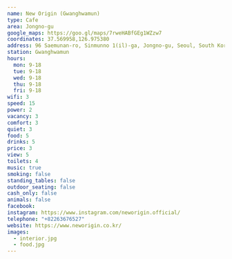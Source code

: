 ```yaml
---
name: New Origin (Gwanghwamun)
type: Cafe
area: Jongno-gu
google_maps: https://goo.gl/maps/7rweHABfGEg1WZzw7
coordinates: 37.569958,126.975380
address: 96 Saemunan-ro, Sinmunno 1(il)-ga, Jongno-gu, Seoul, South Korea
station: Gwanghwamun
hours:
  mon: 9-18
  tue: 9-18
  wed: 9-18
  thu: 9-18
  fri: 9-18
wifi: 3
speed: 15
power: 2
vacancy: 3
comfort: 3
quiet: 3
food: 5
drinks: 5
price: 3
view: 5
toilets: 4
music: true
smoking: false
standing_tables: false
outdoor_seating: false
cash_only: false
animals: false
facebook: 
instagram: https://www.instagram.com/neworigin.official/
telephone: "+82263676527"
website: https://www.neworigin.co.kr/
images:
  - interior.jpg
  - food.jpg
---
```

